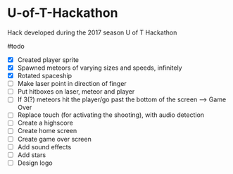 # U-of-T-Hackathon
Hack developed during the 2017 season U of T Hackathon

#todo
- [X] Created player sprite
- [X] Spawned meteors of varying sizes and speeds, infinitely
- [X] Rotated spaceship
- [ ] Make laser point in direction of finger
- [ ] Put hitboxes on laser, meteor and player
- [ ] If 3(?) meteors hit the player/go past the bottom of the screen --> Game Over
- [ ] Replace touch (for activating the shooting), with audio detection
- [ ] Create a highscore
- [ ] Create home screen
- [ ] Create game over screen
- [ ] Add sound effects
- [ ] Add stars
- [ ] Design logo
